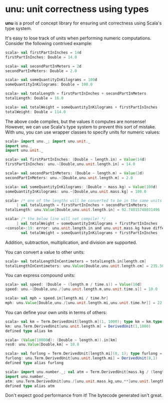 # unu: unit correctness using types

**unu** is a proof of concept library for ensuring unit correctness using
Scala's type system.

It's easy to lose track of units when performing numeric computations.
Consider the following contrived example:

```scala
scala> val firstPartInInches = 14d
firstPartInInches: Double = 14.0

scala> val secondPartInMeters = 2d
secondPartInMeters: Double = 2.0

scala> val someQuantityInKilograms = 100d
someQuantityInKilograms: Double = 100.0

scala> val totalLength = firstPartInInches + secondPartInMeters
totalLength: Double = 16.0

scala> val totalWeight = someQuantityInKilograms + firstPartInInches
totalWeight: Double = 114.0
```

The above code compiles, but the values it computes are nonsense! However, we
can use Scala's type system to prevent this sort of mistake. With unu, you
can use wrapper classes to specify units for numeric values:

```scala
scala> import unu._; import unu.unit._
import unu._
import unu.unit._

scala> val firstPartInInches: (Double ~ length.in) = Value(14d)
firstPartInInches: unu.~[Double,unu.unit.length.in] = 14.0

scala> val secondPartInMeters: (Double ~ length.m) = Value(2d)
secondPartInMeters: unu.~[Double,unu.unit.length.m] = 2.0

scala> val someQuantityInKilograms: (Double ~ mass.kg) = Value(100d)
someQuantityInKilograms: unu.~[Double,unu.unit.mass.kg] = 100.0

scala> /* one of the lengths will be converted to be in the same units as the other */ 
     | val totalLength = firstPartInInches + secondPartInMeters;
totalLength: unu.Value[Double,unu.unit.length.in] = 92.74015748031496

scala> /* the below line will not compile! */
     | val totalWeight = someQuantityInKilograms + firstPartInInches
<console>:19: error: unu.unit.length.in and unu.unit.mass.kg have different dimensions: List((unu.unit.length.m.type,1)), List((unu.unit.mass.kg.type,1))
       val totalWeight = someQuantityInKilograms + firstPartInInches
```

Addition, subtraction, multiplication, and division are supported.

You can convert a value to other units:
 
```scala
scala> val totalLengthInCentimeters = totalLength.in[length.cm]
totalLengthInCentimeters: unu.Value[Double,unu.unit.length.cm] = 235.56
```

You can express compound units:

```scala
scala> val speed: (Double ~ (length.m / time.s)) = Value(10d)
speed: unu.~[Double,unu./[unu.unit.length.m,unu.unit.time.s]] = 10.0

scala> val mph = speed.in[length.mi / time.hr]
mph: unu.Value[Double,unu./[unu.unit.length.mi,unu.unit.time.hr]] = 22.36936292054402
```

You can define your own units in terms of others:

```scala
scala> val km = Term.DerivedUnit[length.m](1, 1000); type km = km.type
km: unu.Term.DerivedUnit[unu.unit.length.m] = DerivedUnit(1,1000)
defined type alias km

scala> (Value(10000d): (Double ~ length.m)).in[km]
res0: unu.Value[Double,km] = 10.0

scala> val furlong = Term.DerivedUnit[length.mi](8, 1); type furlong = furlong.type
furlong: unu.Term.DerivedUnit[unu.unit.length.mi] = DerivedUnit(8,1)
defined type alias furlong

scala> import unu.number._; val atm = Term.DerivedUnit[mass.kg / (length.m ** (time.s ^ `2`))](1, 101325); type atm = atm.type
import unu.number._
atm: unu.Term.DerivedUnit[unu./[unu.unit.mass.kg,unu.**[unu.unit.length.m,unu.^[unu.unit.time.s,unu.number.2]]]] = DerivedUnit(1,101325)
defined type alias atm
```

Don't expect good performance from it! The bytecode generated isn't great.
